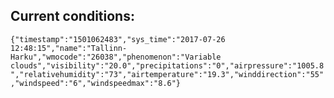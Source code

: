 ## Current conditions: 
 ``` {"timestamp":"1501062483","sys_time":"2017-07-26 12:48:15","name":"Tallinn-Harku","wmocode":"26038","phenomenon":"Variable clouds","visibility":"20.0","precipitations":"0","airpressure":"1005.8","relativehumidity":"73","airtemperature":"19.3","winddirection":"55","windspeed":"6","windspeedmax":"8.6"} ```
